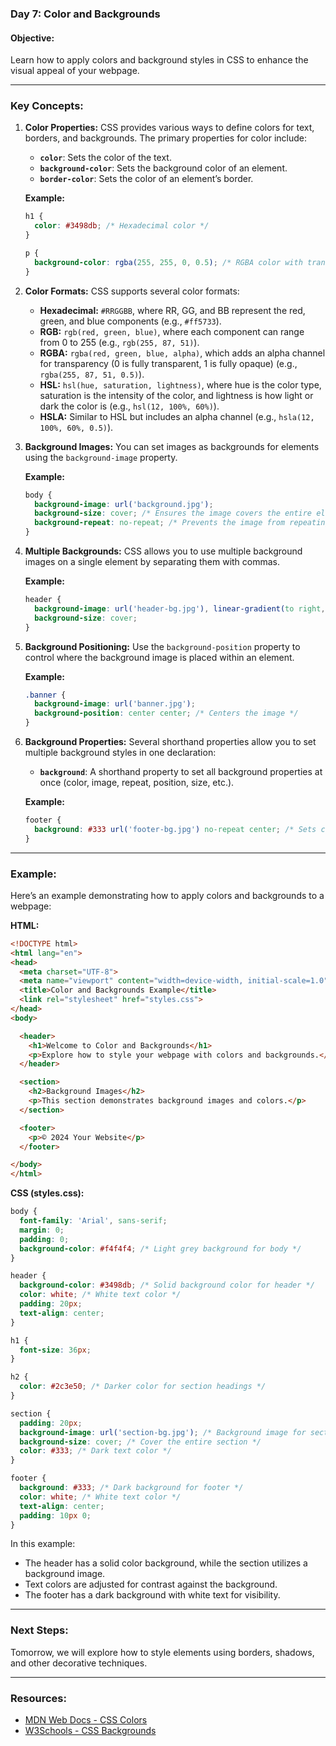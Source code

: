 ### Day 7: Color and Backgrounds

#### **Objective:**
Learn how to apply colors and background styles in CSS to enhance the visual appeal of your webpage.

---

### **Key Concepts:**

1. **Color Properties:**
   CSS provides various ways to define colors for text, borders, and backgrounds. The primary properties for color include:

   - **`color`**: Sets the color of the text.
   - **`background-color`**: Sets the background color of an element.
   - **`border-color`**: Sets the color of an element’s border.

   **Example:**
   ```css
   h1 {
     color: #3498db; /* Hexadecimal color */
   }

   p {
     background-color: rgba(255, 255, 0, 0.5); /* RGBA color with transparency */
   }
   ```

2. **Color Formats:**
   CSS supports several color formats:

   - **Hexadecimal:** `#RRGGBB`, where RR, GG, and BB represent the red, green, and blue components (e.g., `#ff5733`).
   - **RGB:** `rgb(red, green, blue)`, where each component can range from 0 to 255 (e.g., `rgb(255, 87, 51)`).
   - **RGBA:** `rgba(red, green, blue, alpha)`, which adds an alpha channel for transparency (0 is fully transparent, 1 is fully opaque) (e.g., `rgba(255, 87, 51, 0.5)`).
   - **HSL:** `hsl(hue, saturation, lightness)`, where hue is the color type, saturation is the intensity of the color, and lightness is how light or dark the color is (e.g., `hsl(12, 100%, 60%)`).
   - **HSLA:** Similar to HSL but includes an alpha channel (e.g., `hsla(12, 100%, 60%, 0.5)`).

3. **Background Images:**
   You can set images as backgrounds for elements using the `background-image` property.

   **Example:**
   ```css
   body {
     background-image: url('background.jpg');
     background-size: cover; /* Ensures the image covers the entire element */
     background-repeat: no-repeat; /* Prevents the image from repeating */
   }
   ```

4. **Multiple Backgrounds:**
   CSS allows you to use multiple background images on a single element by separating them with commas.

   **Example:**
   ```css
   header {
     background-image: url('header-bg.jpg'), linear-gradient(to right, #ff7e5f, #feb47b);
     background-size: cover;
   }
   ```

5. **Background Positioning:**
   Use the `background-position` property to control where the background image is placed within an element.

   **Example:**
   ```css
   .banner {
     background-image: url('banner.jpg');
     background-position: center center; /* Centers the image */
   }
   ```

6. **Background Properties:**
   Several shorthand properties allow you to set multiple background styles in one declaration:
   - **`background`**: A shorthand property to set all background properties at once (color, image, repeat, position, size, etc.).

   **Example:**
   ```css
   footer {
     background: #333 url('footer-bg.jpg') no-repeat center; /* Sets color, image, and positioning */
   }
   ```

---

### **Example:**

Here’s an example demonstrating how to apply colors and backgrounds to a webpage:

**HTML:**
```html
<!DOCTYPE html>
<html lang="en">
<head>
  <meta charset="UTF-8">
  <meta name="viewport" content="width=device-width, initial-scale=1.0">
  <title>Color and Backgrounds Example</title>
  <link rel="stylesheet" href="styles.css">
</head>
<body>

  <header>
    <h1>Welcome to Color and Backgrounds</h1>
    <p>Explore how to style your webpage with colors and backgrounds.</p>
  </header>

  <section>
    <h2>Background Images</h2>
    <p>This section demonstrates background images and colors.</p>
  </section>

  <footer>
    <p>© 2024 Your Website</p>
  </footer>

</body>
</html>
```

**CSS (styles.css):**
```css
body {
  font-family: 'Arial', sans-serif;
  margin: 0;
  padding: 0;
  background-color: #f4f4f4; /* Light grey background for body */
}

header {
  background-color: #3498db; /* Solid background color for header */
  color: white; /* White text color */
  padding: 20px;
  text-align: center;
}

h1 {
  font-size: 36px;
}

h2 {
  color: #2c3e50; /* Darker color for section headings */
}

section {
  padding: 20px;
  background-image: url('section-bg.jpg'); /* Background image for section */
  background-size: cover; /* Cover the entire section */
  color: #333; /* Dark text color */
}

footer {
  background: #333; /* Dark background for footer */
  color: white; /* White text color */
  text-align: center;
  padding: 10px 0;
}
```

In this example:
- The header has a solid color background, while the section utilizes a background image.
- Text colors are adjusted for contrast against the background.
- The footer has a dark background with white text for visibility.

---

### **Next Steps:**
Tomorrow, we will explore how to style elements using borders, shadows, and other decorative techniques.

---

### **Resources:**
- [MDN Web Docs - CSS Colors](https://developer.mozilla.org/en-US/docs/Web/CSS/color)
- [W3Schools - CSS Backgrounds](https://www.w3schools.com/css/css_background.asp)